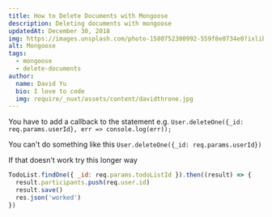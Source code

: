 ```yaml
---
title: How to Delete Documents with Mongoose
description: Deleting documents with mongoose
updatedAt: December 30, 2018
img: https://images.unsplash.com/photo-1580752300992-559f8e0734e0?ixlib=rb-1.2.1&ixid=eyJhcHBfaWQiOjEyMDd9&auto=format&fit=crop&w=634&q=80
alt: Mongoose
tags:
  - mongoose
  - delete-documents
author:
  name: David Yu
  bio: I love to code
  img: require/_nuxt/assets/content/davidthrone.jpg
---
```


You have to add a callback to the statement e.g.
`User.deleteOne({_id: req.params.userId}, err => console.log(err));`

You can't do something like this
`User.deleteOne({_id: req.params.userId})`

If that doesn't work try this longer way

```js
TodoList.findOne({ _id: req.params.todoListId }).then((result) => {
  result.participants.push(req.user.id)
  result.save()
  res.json('worked')
})
```
